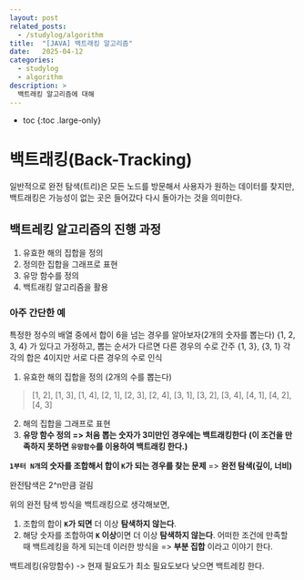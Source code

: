 ```yaml
---
layout: post
related_posts:
  - /studylog/algorithm
title:  "[JAVA] 백트래킹 알고리즘"
date:   2025-04-12
categories:
  - studylog
  - algorithm
description: >
  백트래킹 알고리즘에 대해
---
```

* toc
{:toc .large-only}

# 백트래킹(Back-Tracking)
일반적으로 완전 탐색(트리)은 모든 노드를 방문해서 사용자가 원하는 데이터를 찾지만,
백트래킹은 가능성이 없는 곳은 들어갔다 다시 돌아가는 것을 의미한다.

## 백트레킹 알고리즘의 진행 과정
1. 유효한 해의 집합을 정의
2. 정의한 집합을 그래프로 표현
3. 유망 함수를 정의
4. 백트래킹 알고리즘을 활용


### 아주 간단한 예
특정한 정수의 배열 중에서 합이 6을 넘는 경우를 알아보자(2개의 숫자를 뽑는다)
{1, 2, 3, 4} 가 있다고 가정하고, 뽑는 순서가 다르면 다른 경우의 수로 간주
{1, 3}, {3, 1} 각각의 합은 4이지만 서로 다른 경우의 수로 인식

1. 유효한 해의 집합을 정의 (2개의 수를 뽑는다)
> [1, 2], [1, 3], [1, 4], [2, 1], [2, 3], [2, 4], [3, 1], [3, 2], [3, 4], [4, 1], [4, 2], [4, 3]
2. 해의 집합을 그래프로 표현
3. **유망 함수 정의 => 처음 뽑는 숫자가 3미만인 경우에는 백트래킹한다** 
**(이 조건을 만족하지 못하면 `유망함수`를 이용하여 백트래킹 한다.)**

**`1부터 N개`의 숫자를 조합해서 합이 `K`가 되는 경우를 찾는 문제**
=> **완전 탐색(깊이, 너비)**

완전탐색은 2^n만큼 걸림

위의 완전 탐색 방식을 백트래킹으로 생각해보면,
1. 조합의 합이 **`K`가 되면** 더 이상 **탐색하지 않는다**.
2. 해당 숫자를 조합하여 **`K` 이상**이면 더 이상 **탐색하지 않는다**.
어떠한 조건에 만족할 때 백트레킹을 하게 되는데 이러한 방식을
=> **부분 집합** 이라고 이야기 한다.


백트레킹(유망함수) -> 현재 필요도가 최소 필요도보다 낮으면 백트레킹 한다.